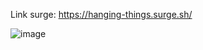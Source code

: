 Link surge: https://hanging-things.surge.sh/

![image](https://user-images.githubusercontent.com/50024256/169385059-63162284-c5af-4d6a-9b25-6ae52625d472.png)
